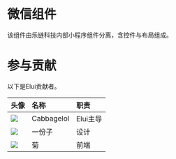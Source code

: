 # 微信组件

该组件由乐链科技内部小程序组件分离，含控件与布局组成。

# 参与贡献

以下是Elui贡献者。

| 头像 | 名称 | 职责 |
| :--- | :--- | :--- |
| ![](https://q1.qlogo.cn/g?b=qq&nk=1214617226&s=100&t=1384608689) | Cabbagelol | Elui主导 |
| ![](https://q1.qlogo.cn/g?b=qq&nk=1224619931&s=100&t=1384608689) | 一份子 | 设计 |
| ![](https://q1.qlogo.cn/g?b=qq&nk=1290816367&s=100&t=1384608689) | 菊 | 前端 |



